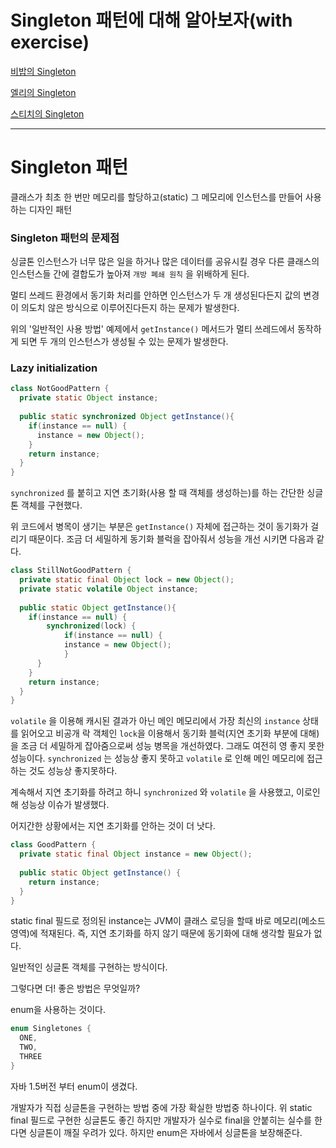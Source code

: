 # Singleton 패턴에 대해 알아보자(with exercise)

[비밥의 Singleton](bebop.md)

[엘리의 Singleton](elly-singleton.md)

[스티치의 Singleton](stitch.md)

---



# Singleton 패턴



클래스가 최초 한 번만 메모리를 할당하고(static) 그 메모리에 인스턴스를 만들어 사용하는 디자인 패턴



### Singleton 패턴의 문제점

싱글톤 인스턴스가 너무 많은 일을 하거나 많은 데이터를 공유시킬 경우 다른 클래스의 인스턴스들 간에 결합도가 높아져 `개방 폐쇄 원칙` 을 위배하게 된다.

멀티 쓰레드 환경에서 동기화 처리를 안하면 인스턴스가 두 개 생성된다든지 값의 변경이 의도치 않은 방식으로 이루어진다든지 하는 문제가 발생한다.

위의 '일반적인 사용 방법' 예제에서 `getInstance()` 메서드가 멀티 쓰레드에서 동작하게 되면 두 개의 인스턴스가 생성될 수 있는 문제가 발생한다.



### Lazy initialization



```java
class NotGoodPattern {
  private static Object instance;
  
  public static synchronized Object getInstance(){
    if(instance == null) {
      instance = new Object();
    }
    return instance;
  }
}
```



`synchronized` 를 붙히고 지연 초기화(사용 할 때 객체를 생성하는)를 하는 간단한 싱글톤 객체를 구현했다.

위 코드에서 병목이 생기는 부분은 `getInstance()` 자체에 접근하는 것이 동기화가 걸리기 때문이다.
조금 더 세밀하게 동기화 블럭을 잡아줘서 성능을 개선 시키면 다음과 같다.



```java
class StillNotGoodPattern {
  private static final Object lock = new Object();
  private static volatile Object instance;
  
  public static Object getInstance(){
    if(instance == null) {
    	synchronized(lock) {
	    	if(instance == null) {
      		instance = new Object();
	    	}      
  	  }
    }
    return instance;
  }
}
```



`volatile` 을 이용해 캐시된 결과가 아닌 메인 메모리에서 가장 최신의 `instance` 상태를 읽어오고 비공개 락 객체인 `lock`을 이용해서 동기화 블럭(지연 초기화 부분에 대해)을 조금 더 세밀하게 잡아줌으로써 성능 병목을 개선하였다.
그래도 여전히 영 좋지 못한 성능이다.
`synchronized` 는 성능상 좋지 못하고 `volatile` 로 인해 메인 메모리에 접근하는 것도 성능상 좋지못하다.

계속해서 지연 초기화를 하려고 하니 `synchronized` 와 `volatile` 을 사용했고, 이로인해 성능상 이슈가 발생했다.

어지간한 상황에서는 지연 초기화를 안하는 것이 더 낫다.



```java
class GoodPattern {
  private static final Object instance = new Object();
  
  public static Object getInstance() {
    return instance;
  }
}
```



static final 필드로 정의된 instance는 JVM이 클래스 로딩을 할때 바로 메모리(메소드 영역)에 적재된다.
즉, 지연 초기화를 하지 않기 때문에 동기화에 대해 생각할 필요가 없다.

일반적인 싱글톤 객체를 구현하는 방식이다.

그렇다면 더! 좋은 방법은 무엇일까?

enum을 사용하는 것이다.



```java
enum Singletones {
  ONE,
  TWO,
  THREE
}
```



자바 1.5버전 부터 enum이 생겼다.

개발자가 직접 싱글톤을 구현하는 방법 중에 가장 확실한 방법중 하나이다.
위 static final 필드로 구현한 싱글톤도 좋긴 하지만 개발자가 실수로 final을 안붙히는 실수를 한다면 싱글톤이 깨질 우려가 있다.
하지만 enum은 자바에서 싱글톤을 보장해준다.
